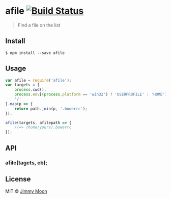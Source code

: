 # afile [![Build Status](https://travis-ci.org/ragingwind/afile.svg?branch=master)](https://travis-ci.org/ragingwind/afile)

> Find a file on the list


## Install

```
$ npm install --save afile
```


## Usage

```js
var afile = require('afile');
var targets = [
	process.cwd(),
	process.env[(process.platform == 'win32') ? 'USERPROFILE' : 'HOME'],
	'/'
].map(p => {
	return path.join(p, '.bowerrc');
});

afile(targets, afilepath => {
	//=> /home/yours/.bowerrc
});
```
## API

### afile(tagets, cb);

## License

MIT © [Jimmy Moon](http://ragingwind.me)
